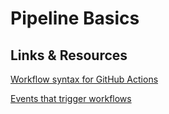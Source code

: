 # Pipeline Basics

## Links & Resources

[Workflow syntax for GitHub Actions](https://docs.github.com/en/actions/using-workflows/workflow-syntax-for-github-actions)

[Events that trigger workflows](https://docs.github.com/en/actions/learn-github-actions/events-that-trigger-workflows)

